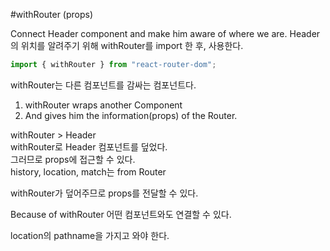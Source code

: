#withRouter (props)

Connect Header component and make him aware of where we are.
Header의 위치를 알려주기 위해
withRouter를 import 한 후, 사용한다.

```js
import { withRouter } from "react-router-dom";
```

withRouter는 다른 컴포넌트를 감싸는 컴포넌트다.

1. withRouter wraps another Component
2. And gives him the information(props) of the Router.

withRouter > Header  
withRouter로 Header 컴포넌트를 덮었다.  
그러므로 props에 접근할 수 있다.  
history, location, match는 from Router  
  
withRouter가 덮어주므로 props를 전달할 수 있다.

Because of withRouter 어떤 컴포넌트와도 연결할 수 있다.

location의 pathname을 가지고 와야 한다.
